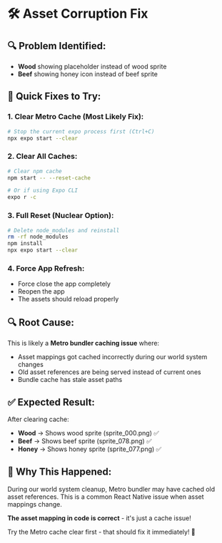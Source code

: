# 🛠️ Asset Corruption Fix

## 🔍 **Problem Identified:**

- **Wood** showing placeholder instead of wood sprite
- **Beef** showing honey icon instead of beef sprite

## 🚀 **Quick Fixes to Try:**

### **1. Clear Metro Cache (Most Likely Fix):**

```bash
# Stop the current expo process first (Ctrl+C)
npx expo start --clear
```

### **2. Clear All Caches:**

```bash
# Clear npm cache
npm start -- --reset-cache

# Or if using Expo CLI
expo r -c
```

### **3. Full Reset (Nuclear Option):**

```bash
# Delete node_modules and reinstall
rm -rf node_modules
npm install
npx expo start --clear
```

### **4. Force App Refresh:**

- Force close the app completely
- Reopen the app
- The assets should reload properly

## 🔍 **Root Cause:**

This is likely a **Metro bundler caching issue** where:

- Asset mappings got cached incorrectly during our world system changes
- Old asset references are being served instead of current ones
- Bundle cache has stale asset paths

## ✅ **Expected Result:**

After clearing cache:

- **Wood** → Shows wood sprite (sprite_000.png) ✅
- **Beef** → Shows beef sprite (sprite_078.png) ✅
- **Honey** → Shows honey sprite (sprite_077.png) ✅

## 🎯 **Why This Happened:**

During our world system cleanup, Metro bundler may have cached old asset references. This is a common React Native issue when asset mappings change.

**The asset mapping in code is correct** - it's just a cache issue!

Try the Metro cache clear first - that should fix it immediately! 🚀
